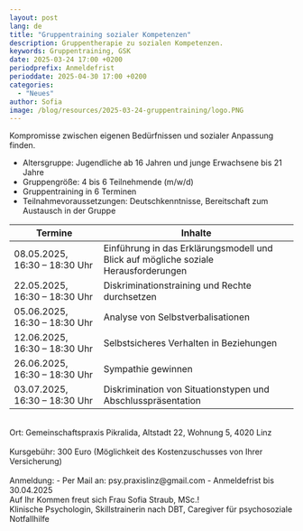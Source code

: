 ```yaml
---
layout: post
lang: de
title: "Gruppentraining sozialer Kompetenzen"
description: Gruppentherapie zu sozialen Kompetenzen.
keywords: Gruppentraining, GSK
date: 2025-03-24 17:00 +0200
periodprefix: Anmeldefrist
perioddate: 2025-04-30 17:00 +0200
categories:
  - "Neues"
author: Sofia
image: /blog/resources/2025-03-24-gruppentraining/logo.PNG
---
```

Kompromisse zwischen eigenen Bedürfnissen und sozialer Anpassung finden.

<!--more-->

- Altersgruppe: Jugendliche ab 16 Jahren und junge Erwachsene bis 21 Jahre
- Gruppengröße: 4 bis 6 Teilnehmende (m/w/d)
- Gruppentraining in 6 Terminen
- Teilnahmevoraussetzungen: Deutschkenntnisse, Bereitschaft zum Austausch in der Gruppe

| Termine                       | Inhalte                                                                             |
| ----------------------------- | ----------------------------------------------------------------------------------- |
| 08.05.2025, 16:30 – 18:30 Uhr | Einführung in das Erklärungsmodell und Blick auf mögliche soziale Herausforderungen |
| 22.05.2025, 16:30 – 18:30 Uhr | Diskriminationstraining und Rechte durchsetzen                                      |
| 05.06.2025, 16:30 – 18:30 Uhr | Analyse von Selbstverbalisationen                                                   |
| 12.06.2025, 16:30 – 18:30 Uhr | Selbstsicheres Verhalten in Beziehungen                                             |
| 26.06.2025, 16:30 – 18:30 Uhr | Sympathie gewinnen                                                                  |
| 03.07.2025, 16:30 – 18:30 Uhr | Diskrimination von Situationstypen und Abschlusspräsentation                        |


<br />
<span class="post-highlight">Ort:</span> Gemeinschaftspraxis Pikralida, Altstadt 22, Wohnung 5, 4020 Linz
<br /><br />
<span class="post-highlight">Kursgebühr:</span> 300 Euro (Möglichkeit des Kostenzuschusses von Ihrer Versicherung)
<br /><br />
<span class="post-highlight">Anmeldung:</span>
- Per Mail an: psy.praxislinz@gmail.com
- Anmeldefrist bis 30.04.2025

<br />
<div class="post-closing">
Auf Ihr Kommen freut sich Frau Sofia Straub, MSc.!<br />
Klinische Psychologin, Skillstrainerin nach DBT, Caregiver für psychosoziale Notfallhilfe
</div>
<br />